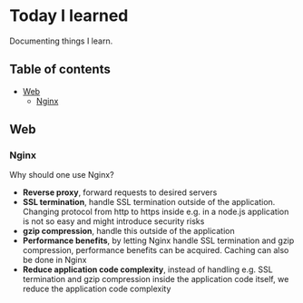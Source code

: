 # Today I learned
Documenting things I learn.

## Table of contents
- [Web](#web)
  * [Nginx](#nginx)
## Web

### Nginx
Why should one use Nginx?

* **Reverse proxy**, forward requests to desired servers
* **SSL termination**, handle SSL termination outside of the application. Changing protocol from http to https inside e.g. in a node.js application is not so easy and might introduce security risks
* **gzip compression**, handle this outside of the application
* **Performance benefits**, by letting Nginx handle SSL termination and gzip compression, performance benefits can be acquired. Caching can also be done in Nginx
* **Reduce application code complexity**, instead of handling e.g. SSL termination and gzip compression inside the application code itself, we reduce the application code complexity
